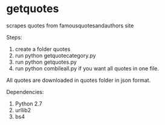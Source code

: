 # getquotes
scrapes quotes from famousquotesandauthors site

Steps:
1. create a folder quotes
2. run python getquotecategory.py
3. run python getquotes.py
4. run python combileall.py if you want all quotes in one file.

All quotes are downloaded in quotes folder in json format.

Dependencies:
1. Python 2.7
2. urllib2
3. bs4
